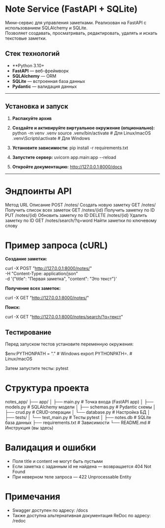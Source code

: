 # Note Service (FastAPI + SQLite)

Мини-сервис для управления заметками. Реализован на FastAPI с использованием SQLAlchemy и SQLite.  
Позволяет создавать, просматривать, редактировать, удалять и искать текстовые заметки.

## Стек технологий

- **Python 3.10+
- **FastAPI** — веб-фреймворк
- **SQLAlchemy** — ORM
- **SQLite** — встроенная база данных
- **Pydantic** — валидация данных

---

## Установка и запуск

1. **Распакуйте архив**

2. **Создайте и активируйте виртуальное окружение (опционально):**
python -m venv .venv
source .venv/bin/activate         # Для Linux/macOS
.venv\Scripts\activate            # Для Windows

4. **Установите зависимости:**
pip install -r requirements.txt

5. **Запустите сервер:**
uvicorn app.main:app --reload

6. **Откройте документацию:**
http://127.0.0.1:8000/docs

---

# Эндпоинты API
Метод	URL	 Описание
POST /notes/	Создать новую заметку
GET	/notes/	Получить список всех заметок
GET	/notes/{id}	Получить заметку по ID
PUT	/notes/{id}	Обновить заметку по ID
DELETE	/notes/{id}	Удалить заметку по ID
GET	/notes/search/?q=word	Найти заметки по ключевому слову

# Пример запроса (cURL)
**Создание заметки:**

curl -X POST "http://127.0.0.1:8000/notes/" \
     -H "Content-Type: application/json" \
     -d '{"title": "Первая заметка", "content": "Это текст"}'

**Получение всех заметок:**

curl -X GET "http://127.0.0.1:8000/notes/"

**Поиск:**

curl -X GET "http://127.0.0.1:8000/notes/search/?q=текст"

## Тестирование

Перед запуском тестов установите переменную окружения:

$env:PYTHONPATH = "."  # Windows
export PYTHONPATH=. # Linux/macOS

Затем запустите тесты: pytest

# Структура проекта

notes_app/
├── app/
│   ├── main.py          # Точка входа (FastAPI app)
│   ├── models.py        # SQLAlchemy модели
│   ├── schemas.py       # Pydantic схемы
│   ├── crud.py          # CRUD-операции
│   └── database.py      # Настройка БД
│
├── tests/
│    └── test_main.py    # Тесты pytest
│
├── notes.db             # SQLite база данных
├── requirements.txt     # Зависимости
└── README.md            # Инструкция (вы здесь)


# Валидация и ошибки
- Поля title и content не могут быть пустыми
- Если заметка с заданным id не найдена — возвращается 404 Not Found
- При неверном теле запроса — 422 Unprocessable Entity

# Примечания
- Swagger доступен по адресу: /docs
- Также доступна альтернативная документация ReDoc по адресу: /redoc

